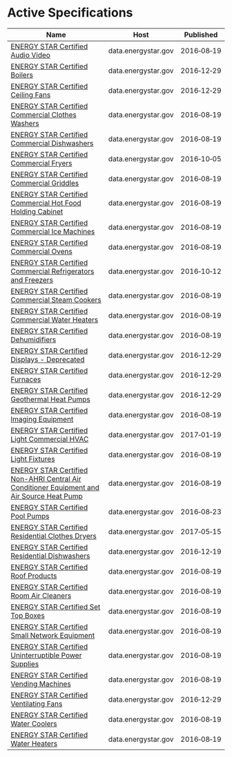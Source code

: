 # Active Specifications

Name | Host | Published
---- | ---- | ---------
[ENERGY STAR Certified Audio Video](../datasets/ewhi-bvce.md) | data.energystar.gov | 2016&#x2011;08&#x2011;19
[ENERGY STAR Certified Boilers](../datasets/6rww-hpns.md) | data.energystar.gov | 2016&#x2011;12&#x2011;29
[ENERGY STAR Certified Ceiling Fans](../datasets/mj8j-2jhz.md) | data.energystar.gov | 2016&#x2011;12&#x2011;29
[ENERGY STAR Certified Commercial Clothes Washers](../datasets/9g6r-cpdt.md) | data.energystar.gov | 2016&#x2011;08&#x2011;19
[ENERGY STAR Certified Commercial Dishwashers](../datasets/pk8q-dim8.md) | data.energystar.gov | 2016&#x2011;08&#x2011;19
[ENERGY STAR Certified Commercial Fryers](../datasets/edi8-b5vk.md) | data.energystar.gov | 2016&#x2011;10&#x2011;05
[ENERGY STAR Certified Commercial Griddles](../datasets/nw5s-r5ca.md) | data.energystar.gov | 2016&#x2011;08&#x2011;19
[ENERGY STAR Certified Commercial Hot Food Holding Cabinet](../datasets/wyw6-sr4d.md) | data.energystar.gov | 2016&#x2011;08&#x2011;19
[ENERGY STAR Certified Commercial Ice Machines](../datasets/xsaq-9wt3.md) | data.energystar.gov | 2016&#x2011;08&#x2011;19
[ENERGY STAR Certified Commercial Ovens](../datasets/kj3z-gvun.md) | data.energystar.gov | 2016&#x2011;08&#x2011;19
[ENERGY STAR Certified Commercial Refrigerators and Freezers](../datasets/59dq-uw25.md) | data.energystar.gov | 2016&#x2011;10&#x2011;12
[ENERGY STAR Certified Commercial Steam Cookers](../datasets/vtsv-aq9u.md) | data.energystar.gov | 2016&#x2011;08&#x2011;19
[ENERGY STAR Certified Commercial Water Heaters](../datasets/56yh-pcbu.md) | data.energystar.gov | 2016&#x2011;08&#x2011;19
[ENERGY STAR Certified Dehumidifiers](../datasets/mvyi-jgae.md) | data.energystar.gov | 2016&#x2011;08&#x2011;19
[ENERGY STAR Certified Displays - Deprecated](../datasets/2wic-jicu.md) | data.energystar.gov | 2016&#x2011;12&#x2011;29
[ENERGY STAR Certified Furnaces](../datasets/i97v-e8au.md) | data.energystar.gov | 2016&#x2011;12&#x2011;29
[ENERGY STAR Certified Geothermal Heat Pumps](../datasets/acvd-5wvz.md) | data.energystar.gov | 2016&#x2011;12&#x2011;29
[ENERGY STAR Certified Imaging Equipment](../datasets/t2v6-g4nf.md) | data.energystar.gov | 2016&#x2011;08&#x2011;19
[ENERGY STAR Certified Light Commercial HVAC](../datasets/ke8v-murg.md) | data.energystar.gov | 2017&#x2011;01&#x2011;19
[ENERGY STAR Certified Light Fixtures](../datasets/wyt9-72bp.md) | data.energystar.gov | 2016&#x2011;08&#x2011;19
[ENERGY STAR Certified Non-AHRI Central Air Conditioner Equipment and Air Source Heat Pump](../datasets/cker-n33t.md) | data.energystar.gov | 2016&#x2011;08&#x2011;19
[ENERGY STAR Certified Pool Pumps](../datasets/2ppn-v3hp.md) | data.energystar.gov | 2016&#x2011;08&#x2011;23
[ENERGY STAR Certified Residential Clothes Dryers](../datasets/t9u7-4d2j.md) | data.energystar.gov | 2017&#x2011;05&#x2011;15
[ENERGY STAR Certified Residential Dishwashers](../datasets/58b3-559d.md) | data.energystar.gov | 2016&#x2011;12&#x2011;19
[ENERGY STAR Certified Roof Products](../datasets/gp4i-t95q.md) | data.energystar.gov | 2016&#x2011;08&#x2011;19
[ENERGY STAR Certified Room Air Cleaners](../datasets/uc6q-9632.md) | data.energystar.gov | 2016&#x2011;08&#x2011;19
[ENERGY STAR Certified Set Top Boxes](../datasets/e567-rku5.md) | data.energystar.gov | 2016&#x2011;08&#x2011;19
[ENERGY STAR Certified Small Network Equipment](../datasets/pzuf-4vbf.md) | data.energystar.gov | 2016&#x2011;08&#x2011;19
[ENERGY STAR Certified Uninterruptible Power Supplies](../datasets/3js5-e9d6.md) | data.energystar.gov | 2016&#x2011;08&#x2011;19
[ENERGY STAR Certified Vending Machines](../datasets/j624-u8ux.md) | data.energystar.gov | 2016&#x2011;08&#x2011;19
[ENERGY STAR Certified Ventilating Fans](../datasets/8dv7-nngq.md) | data.energystar.gov | 2016&#x2011;12&#x2011;29
[ENERGY STAR Certified Water Coolers](../datasets/x39k-wz7q.md) | data.energystar.gov | 2016&#x2011;08&#x2011;19
[ENERGY STAR Certified Water Heaters](../datasets/3gp2-af4x.md) | data.energystar.gov | 2016&#x2011;08&#x2011;19


